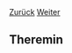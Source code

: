 <link rel="stylesheet" href="assets/css/custom.css?v=2">

<div class="nav-container">
  <a href="Sensoren2" class="button">Zurück</a>
  <a href="Abschluss" class="button">Weiter</a>
</div>

## Theremin


